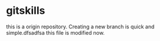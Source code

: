 # gitskills
this is a origin repository.
Creating a new branch is quick and simple.dfsadfsa
this file is modified now.